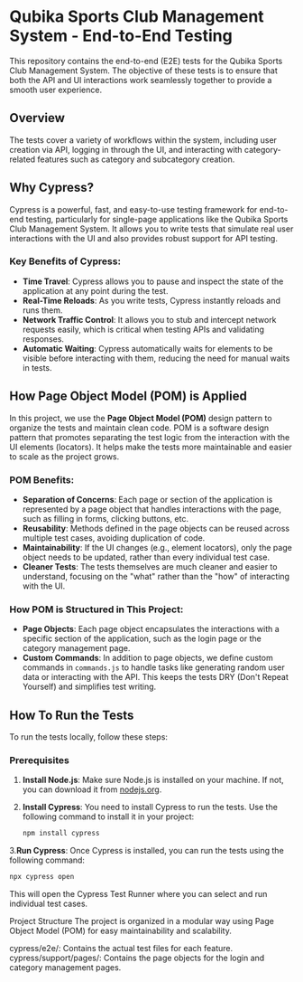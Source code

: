 # Qubika Sports Club Management System - End-to-End Testing

This repository contains the end-to-end (E2E) tests for the Qubika Sports Club Management System. The objective of these tests is to ensure that both the API and UI interactions work seamlessly together to provide a smooth user experience.

## Overview

The tests cover a variety of workflows within the system, including user creation via API, logging in through the UI, and interacting with category-related features such as category and subcategory creation.

## Why Cypress?

Cypress is a powerful, fast, and easy-to-use testing framework for end-to-end testing, particularly for single-page applications like the Qubika Sports Club Management System. It allows you to write tests that simulate real user interactions with the UI and also provides robust support for API testing.

### Key Benefits of Cypress:
- **Time Travel**: Cypress allows you to pause and inspect the state of the application at any point during the test.
- **Real-Time Reloads**: As you write tests, Cypress instantly reloads and runs them.
- **Network Traffic Control**: It allows you to stub and intercept network requests easily, which is critical when testing APIs and validating responses.
- **Automatic Waiting**: Cypress automatically waits for elements to be visible before interacting with them, reducing the need for manual waits in tests.

## How Page Object Model (POM) is Applied

In this project, we use the **Page Object Model (POM)** design pattern to organize the tests and maintain clean code. POM is a software design pattern that promotes separating the test logic from the interaction with the UI elements (locators). It helps make the tests more maintainable and easier to scale as the project grows.

### POM Benefits:
- **Separation of Concerns**: Each page or section of the application is represented by a page object that handles interactions with the page, such as filling in forms, clicking buttons, etc.
- **Reusability**: Methods defined in the page objects can be reused across multiple test cases, avoiding duplication of code.
- **Maintainability**: If the UI changes (e.g., element locators), only the page object needs to be updated, rather than every individual test case.
- **Cleaner Tests**: The tests themselves are much cleaner and easier to understand, focusing on the "what" rather than the "how" of interacting with the UI.

### How POM is Structured in This Project:
- **Page Objects**: Each page object encapsulates the interactions with a specific section of the application, such as the login page or the category management page.
- **Custom Commands**: In addition to page objects, we define custom commands in `commands.js` to handle tasks like generating random user data or interacting with the API. This keeps the tests DRY (Don't Repeat Yourself) and simplifies test writing.

## How To Run the Tests

To run the tests locally, follow these steps:

### Prerequisites

1. **Install Node.js**: Make sure Node.js is installed on your machine. If not, you can download it from [nodejs.org](https://nodejs.org/).

2. **Install Cypress**: You need to install Cypress to run the tests. Use the following command to install it in your project:

   ```bash
   npm install cypress

3.**Run Cypress**: Once Cypress is installed, you can run the tests using the following command:

 ```bash
npx cypress open
```
This will open the Cypress Test Runner where you can select and run individual test cases.

Project Structure
The project is organized in a modular way using Page Object Model (POM) for easy maintainability and scalability.

cypress/e2e/: Contains the actual test files for each feature.
cypress/support/pages/: Contains the page objects for the login and category management pages.
